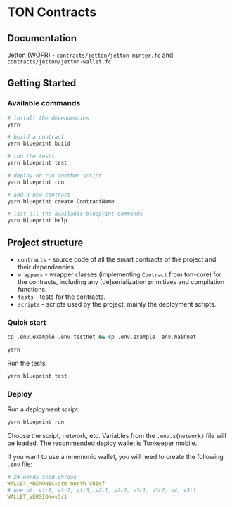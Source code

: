# TON Contracts

## Documentation

[Jetton (WOFR)](./docs/Wormfare%20Jetton%20Smart%20Contract.pdf) - `contracts/jetton/jetton-minter.fc` and `contracts/jetton/jetton-wallet.fc`

## Getting Started

### Available commands

```sh
# install the dependencies
yarn

# build a contract
yarn blueprint build

# run the tests
yarn blueprint test

# deploy or run another script
yarn blueprint run

# add a new contract
yarn blueprint create ContractName

# list all the available blueprint commands
yarn blueprint help
```

## Project structure

-   `contracts` - source code of all the smart contracts of the project and their dependencies.
-   `wrappers` - wrapper classes (implementing `Contract` from ton-core) for the contracts, including any [de]serialization primitives and compilation functions.
-   `tests` - tests for the contracts.
-   `scripts` - scripts used by the project, mainly the deployment scripts.

### Quick start

```sh
cp .env.example .env.testnet && cp .env.example .env.mainnet
```

```sh
yarn
```

Run the tests:

```sh
yarn blueprint test
```

### Deploy

Run a deployment script:

```sh
yarn blueprint run
```

Choose the script, network, etc. Variables from the `.env.${network}` file will be loaded. The recommended deploy wallet is Tonkeeper mobile.  

If you want to use a mnemonic wallet, you will need to create the following `.env` file:
```yml
# 24 words seed phrase
WALLET_MNEMONIC=arm north chief
# one of: v1r1, v1r2, v1r3, v2r1, v2r2, v3r1, v3r2, v4, v5r1
WALLET_VERSION=v5r1
```
